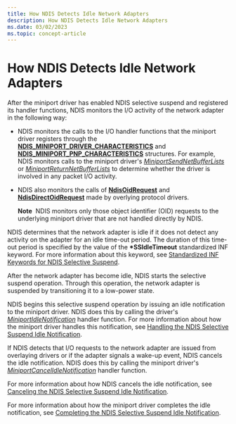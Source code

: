 ```yaml
---
title: How NDIS Detects Idle Network Adapters
description: How NDIS Detects Idle Network Adapters
ms.date: 03/02/2023
ms.topic: concept-article
---
```


# How NDIS Detects Idle Network Adapters


After the miniport driver has enabled NDIS selective suspend and registered its handler functions, NDIS monitors the I/O activity of the network adapter in the following way:

-   NDIS monitors the calls to the I/O handler functions that the miniport driver registers through the [**NDIS\_MINIPORT\_DRIVER\_CHARACTERISTICS**](/windows-hardware/drivers/ddi/ndis/ns-ndis-_ndis_miniport_driver_characteristics) and [**NDIS\_MINIPORT\_PNP\_CHARACTERISTICS**](/windows-hardware/drivers/ddi/ndis/ns-ndis-_ndis_miniport_pnp_characteristics) structures. For example, NDIS monitors calls to the miniport driver's [*MiniportSendNetBufferLists*](/windows-hardware/drivers/ddi/ndis/nc-ndis-miniport_send_net_buffer_lists) or [*MiniportReturnNetBufferLists*](/windows-hardware/drivers/ddi/ndis/nc-ndis-miniport_return_net_buffer_lists) to determine whether the driver is involved in any packet I/O activity.

-   NDIS also monitors the calls of [**NdisOidRequest**](/windows-hardware/drivers/ddi/ndis/nf-ndis-ndisoidrequest) and [**NdisDirectOidRequest**](/windows-hardware/drivers/ddi/ndis/nf-ndis-ndisdirectoidrequest) made by overlying protocol drivers.

    **Note**  NDIS monitors only those object identifier (OID) requests to the underlying miniport driver that are not handled directly by NDIS.

     

NDIS determines that the network adapter is idle if it does not detect any activity on the adapter for an idle time-out period. The duration of this time-out period is specified by the value of the **\*SSIdleTimeout** standardized INF keyword. For more information about this keyword, see [Standardized INF Keywords for NDIS Selective Suspend](standardized-inf-keywords-for-ndis-selective-suspend.md).

After the network adapter has become idle, NDIS starts the selective suspend operation. Through this operation, the network adapter is suspended by transitioning it to a low-power state.

NDIS begins this selective suspend operation by issuing an idle notification to the miniport driver. NDIS does this by calling the driver's [*MiniportIdleNotification*](/windows-hardware/drivers/ddi/ndis/nc-ndis-miniport_idle_notification) handler function. For more information about how the miniport driver handles this notification, see [Handling the NDIS Selective Suspend Idle Notification](handling-the-ndis-selective-suspend-idle-notification.md).

If NDIS detects that I/O requests to the network adapter are issued from overlaying drivers or if the adapter signals a wake-up event, NDIS cancels the idle notification. NDIS does this by calling the miniport driver's [*MiniportCancelIdleNotification*](/windows-hardware/drivers/ddi/ndis/nc-ndis-miniport_cancel_idle_notification) handler function.

For more information about how NDIS cancels the idle notification, see [Canceling the NDIS Selective Suspend Idle Notification](canceling-the-ndis-selective-suspend-idle-notification.md).

For more information about how the miniport driver completes the idle notification, see [Completing the NDIS Selective Suspend Idle Notification](completing-the-ndis-selective-suspend-idle-notification.md).

 

